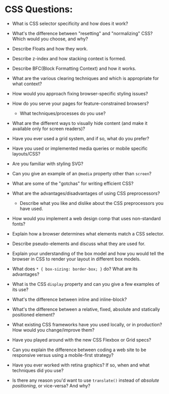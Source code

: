 # CSS Questions:

* What is CSS selector specificity and how does it work?

* What's the difference between "resetting" and "normalizing" CSS? Which would you choose, and why?

* Describe Floats and how they work.

* Describe z-index and how stacking context is formed.

* Describe BFC(Block Formatting Context) and how it works.

* What are the various clearing techniques and which is appropriate for what context?

* How would you approach fixing browser-specific styling issues?

* How do you serve your pages for feature-constrained browsers?

  * What techniques/processes do you use?

* What are the different ways to visually hide content (and make it available only for screen readers)?

* Have you ever used a grid system, and if so, what do you prefer?

* Have you used or implemented media queries or mobile specific layouts/CSS?

* Are you familiar with styling SVG?

* Can you give an example of an `@media` property other than `screen`?

* What are some of the "gotchas" for writing efficient CSS?

* What are the advantages/disadvantages of using CSS preprocessors?

  * Describe what you like and dislike about the CSS preprocessors you have used.

* How would you implement a web design comp that uses non-standard fonts?

* Explain how a browser determines what elements match a CSS selector.

* Describe pseudo-elements and discuss what they are used for.

* Explain your understanding of the box model and how you would tell the browser in CSS to render your layout in different box models.

* What does ```* { box-sizing: border-box; }``` do? What are its advantages?

* What is the CSS `display` property and can you give a few examples of its use?

* What's the difference between inline and inline-block?

* What's the difference between a relative, fixed, absolute and statically positioned element?

* What existing CSS frameworks have you used locally, or in production? How would you change/improve them?

* Have you played around with the new CSS Flexbox or Grid specs?

* Can you explain the difference between coding a web site to be responsive versus using a mobile-first strategy?

* Have you ever worked with retina graphics? If so, when and what techniques did you use?

* Is there any reason you'd want to use `translate()` instead of *absolute positioning*, or vice-versa? And why?
